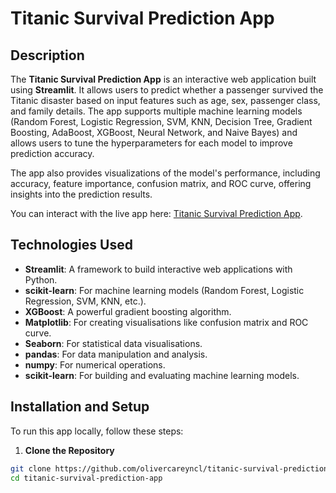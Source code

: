 # Titanic Survival Prediction App

## Description
The **Titanic Survival Prediction App** is an interactive web application built using **Streamlit**. It allows users to predict whether a passenger survived the Titanic disaster based on input features such as age, sex, passenger class, and family details. The app supports multiple machine learning models (Random Forest, Logistic Regression, SVM, KNN, Decision Tree, Gradient Boosting, AdaBoost, XGBoost, Neural Network, and Naive Bayes) and allows users to tune the hyperparameters for each model to improve prediction accuracy. 

The app also provides visualizations of the model's performance, including accuracy, feature importance, confusion matrix, and ROC curve, offering insights into the prediction results. 

You can interact with the live app here: [Titanic Survival Prediction App](https://super-duper-engine-w6gg66g4q5wf9rp6-8501.app.github.dev/).

## Technologies Used
- **Streamlit**: A framework to build interactive web applications with Python.
- **scikit-learn**: For machine learning models (Random Forest, Logistic Regression, SVM, KNN, etc.).
- **XGBoost**: A powerful gradient boosting algorithm.
- **Matplotlib**: For creating visualisations like confusion matrix and ROC curve.
- **Seaborn**: For statistical data visualisations.
- **pandas**: For data manipulation and analysis.
- **numpy**: For numerical operations.
- **scikit-learn**: For building and evaluating machine learning models.

## Installation and Setup
To run this app locally, follow these steps:

1. **Clone the Repository**

```bash
git clone https://github.com/olivercareyncl/titanic-survival-prediction-app.git
cd titanic-survival-prediction-app

